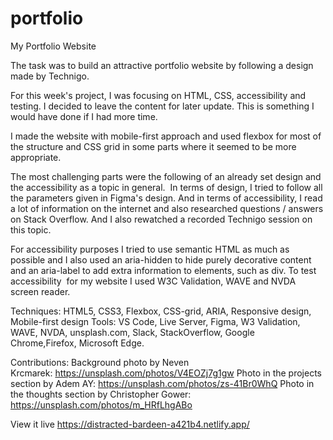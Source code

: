 # portfolio
My Portfolio Website

The task was to build an attractive portfolio website by following a design made by Technigo.

For this week's project, I was focusing on HTML, CSS, accessibility and testing. I decided to leave the content for later update. This is something I would have done if I had more time. 

I made the website with mobile-first approach and used flexbox for most of the structure and CSS grid in some parts where it seemed to be more appropriate.

The most challenging parts were the following of an already set design and the accessibility as a topic in general.  In terms of design, I tried to follow all the parameters given in Figma's design. And in terms of accessibility, I read a lot of information on the internet and also researched questions / answers on Stack Overflow. And I also rewatched a recorded Technigo session on this topic.

For accessibility purposes I tried to use semantic HTML as much as possible and I also used an aria-hidden to hide purely decorative content and an aria-label to add extra information to elements, such as div. To test accessibility  for my website I used W3C Validation, WAVE and NVDA screen reader.

Techniques: HTML5, CSS3, Flexbox, CSS-grid, ARIA, Responsive design, Mobile-first design 
Tools: VS Code, Live Server, Figma, W3 Validation, WAVE, NVDA, unsplash.com, Slack, StackOverflow, Google Chrome,Firefox, Microsoft Edge.

Contributions:
Background photo by Neven Krcmarek: https://unsplash.com/photos/V4EOZj7g1gw
Photo in the projects section by Adem AY: https://unsplash.com/photos/zs-41Br0WhQ
Photo in the thoughts section by Christopher Gower: https://unsplash.com/photos/m_HRfLhgABo

View it live
https://distracted-bardeen-a421b4.netlify.app/